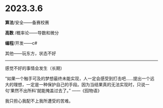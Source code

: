 # 2023.3.6

**算法**/安全——备赛校赛

**高数** /概率论——导数和微分

**编程**/开发——c#

其他——玩东方，状态不好

------

感觉不好的事情会发生（长期）

“如果一个触手可及的梦想最终未能实现，人一定会感受到打击吧……提出一个远大的理想，一定是一种保护自己的手段。因为当结果真的无法实现时，只说一句‘果然不出所料’就能掩盖过去了。” ——《囮物语》

我只担心我配不上我所遭受的苦难。

